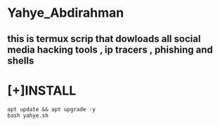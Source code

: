 # Yahye_Abdirahman
## this is termux scrip that dowloads all social media hacking tools , ip tracers , phishing and shells

# [+]INSTALL

```
apt update && apt upgrade -y
bash yahye.sh
```
